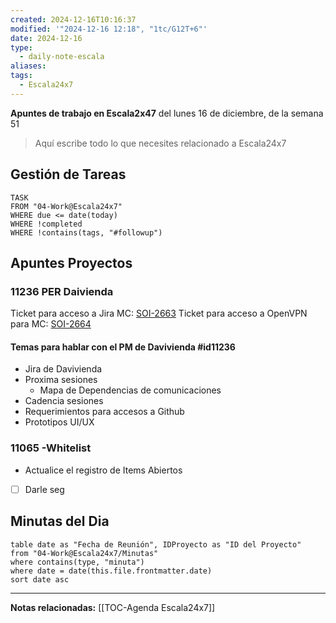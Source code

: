 ```yaml
---
created: 2024-12-16T10:16:37
modified: '"2024-12-16 12:18", "1tc/G12T+6"'
date: 2024-12-16
type:
  - daily-note-escala
aliases: 
tags:
  - Escala24x7
---
```



**Apuntes de trabajo en Escala2x47** del  lunes 16 de diciembre, de la semana 51 

> Aquí escribe todo lo que necesites relacionado a Escala24x7



## Gestión de Tareas
```dataview
TASK 
FROM "04-Work@Escala24x7"
WHERE due <= date(today) 
WHERE !completed 
WHERE !contains(tags, "#followup")  
```

## Apuntes Proyectos

### 11236 PER Daivienda

Ticket para acceso a Jira MC: [SOI-2663](https://escala24x7.atlassian.net/browse/SOI-2663)
Ticket para acceso a OpenVPN para MC: [SOI-2664](https://escala24x7.atlassian.net/browse/SOI-2664)

#### Temas para hablar con el PM de Davivienda #id11236
- Jira de Davivienda
- Proxima sesiones
	- Mapa de Dependencias de comunicaciones
- Cadencia sesiones
- Requerimientos para accesos a Github
- Prototipos UI/UX


### 11065 -Whitelist

- Actualice el registro de Items Abiertos
- [ ] Darle seg


## Minutas del Dia
 ```dataview
table date as "Fecha de Reunión", IDProyecto as "ID del Proyecto"
from "04-Work@Escala24x7/Minutas"
where contains(type, "minuta")
where date = date(this.file.frontmatter.date)
sort date asc
```

----
**Notas relacionadas:**
[[TOC-Agenda Escala24x7]]

